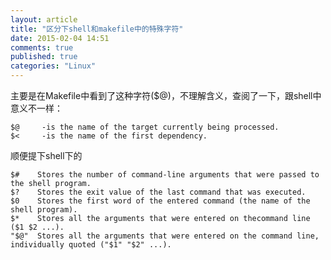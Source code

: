 ```yaml
---
layout: article
title: "区分下shell和makefile中的特殊字符"
date: 2015-02-04 14:51
comments: true
published: true
categories: "Linux"
---
```

  主要是在Makefile中看到了这种字符($@)，不理解含义，查阅了一下，跟shell中意义不一样：

  	$@     -is the name of the target currently being processed.
	$<     -is the name of the first dependency.

  顺便提下shell下的

  	$#    Stores the number of command-line arguments that were passed to the shell program.
	$?    Stores the exit value of the last command that was executed.
	$0    Stores the first word of the entered command (the name of the shell program).
	$*    Stores all the arguments that were entered on thecommand line ($1 $2 ...).
	"$@"  Stores all the arguments that were entered on the command line, individually quoted ("$1" "$2" ...).